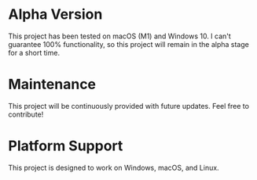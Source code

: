 # Alpha Version
This project has been tested on macOS (M1) and Windows 10. I can't guarantee 100% functionality, so this project will remain in the alpha stage for a short time.

# Maintenance
This project will be continuously provided with future updates. Feel free to contribute!

# Platform Support
This project is designed to work on Windows, macOS, and Linux.
